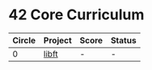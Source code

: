 # 42 Core Curriculum

| Circle | Project | Score | Status |
| - | - | - | - |
| 0 | [libft](link) | - | - |
